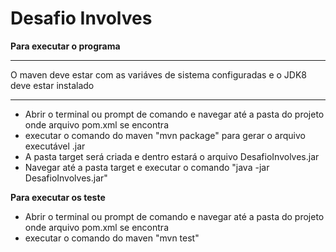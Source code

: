  Desafio Involves
===================

**Para executar o programa**

-------------------

O maven deve estar com as variáves de sistema configuradas e o JDK8 deve estar instalado

-------------------

- Abrir o terminal ou prompt de comando e navegar até a pasta do projeto onde arquivo pom.xml se encontra
- executar o comando do maven "mvn package" para gerar o arquivo executável .jar
- A pasta target será criada e dentro estará o arquivo DesafioInvolves.jar
- Navegar até a pasta target e executar o comando "java -jar DesafioInvolves.jar"

**Para executar os teste**

- Abrir o terminal ou prompt de comando e navegar até a pasta do projeto onde arquivo pom.xml se encontra
- executar o comando do maven "mvn test"